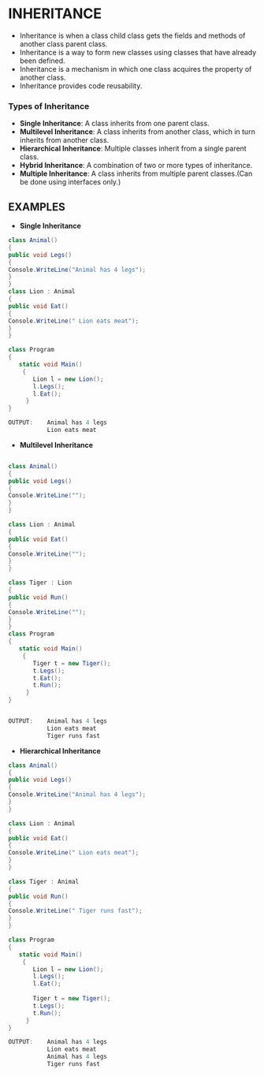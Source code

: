 # INHERITANCE

* Inheritance is when a class child class gets the fields and methods of another class parent class.
* Inheritance is a way to form new classes using classes that have already been defined.
* Inheritance is a mechanism in which one class acquires the property of another class.
* Inheritance provides code reusability.

### Types of Inheritance
* **Single Inheritance**: A class inherits from one parent class.
* **Multilevel Inheritance**: A class inherits from another class, which in turn inherits from another class.
* **Hierarchical Inheritance**: Multiple classes inherit from a single parent class.
* **Hybrid Inheritance**: A combination of two or more types of inheritance.
* **Multiple Inheritance**: A class inherits from multiple parent classes.(Can be done using interfaces only.)


## EXAMPLES
 * **Single Inheritance**
 ```C#
 class Animal()
 {
 public void Legs()
 {
 Console.WriteLine("Animal has 4 legs"); 
 }
 }
 class Lion : Animal
 {
 public void Eat()
 {
 Console.WriteLine(" Lion eats meat");
 }
 }

 class Program 
 {
    static void Main() 
     {
        Lion l = new Lion();
        l.Legs(); 
        l.Eat();
      }
 }

 OUTPUT:    Animal has 4 legs
            Lion eats meat
```


* **Multilevel Inheritance**

 ```C#
 
 class Animal()
 {
 public void Legs()
 {
 Console.WriteLine(""); 
 }
 }
 
 class Lion : Animal
 {
 public void Eat()
 {
 Console.WriteLine("");
 }
 }
 
 class Tiger : Lion
 {
 public void Run()
 {
 Console.WriteLine("");
 }
 }
 class Program 
 {
    static void Main() 
     {
        Tiger t = new Tiger();
        t.Legs(); 
        t.Eat();
        t.Run();
      }
 }
 
 
 OUTPUT:    Animal has 4 legs
            Lion eats meat
            Tiger runs fast
```


* **Hierarchical Inheritance**

 ```C#
 class Animal()
 {
 public void Legs()
 {
 Console.WriteLine("Animal has 4 legs"); 
 }
 }
 
 class Lion : Animal
 {
 public void Eat()
 {
 Console.WriteLine(" Lion eats meat");
 }
 }
 
 class Tiger : Animal
 {
 public void Run()
 {
 Console.WriteLine(" Tiger runs fast");
 }
 }
 
 class Program 
 {
    static void Main() 
     {
        Lion l = new Lion();
        l.Legs(); 
        l.Eat();
        
        Tiger t = new Tiger();
        t.Legs();
        t.Run();
      }
 }
 
 OUTPUT:    Animal has 4 legs
            Lion eats meat
            Animal has 4 legs
            Tiger runs fast
```
 